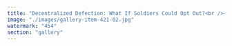 ```yaml
---
title: "Decentralized Defection: What If Soldiers Could Opt Out?<br /><br />Imagine a world where allegiance isn’t dictated by borders, but chosen like frequencies in a decentralized network.<br /><br />What if Russian soldiers realized they could simply request to become European and step away from war? Would systemic rigidity collapse under the weight of individual autonomy?<br /><br />The battlefield as we know it depends on coerced coordination—orders obeyed, identities assigned. But what if identity were fluid, like fractal resonance in a decentralized system? Could war dissolve when enough nodes tuned into a different rhythm?<br /><br />In such a world, power structures wouldn’t command; they’d persuade. Nations would function more like protocols, open to voluntary participation rather than forced compliance.<br /><br />Radical? Perhaps. But isn’t the future of coordination evolving toward something more harmonious?<br /><br /><br />#DecentralizedFreedom <br />#FractalResonance <br />#SystemicRecalibration"
image: "./images/gallery-item-421-02.jpg"
watermark: "454"
section: "gallery"
---
```

